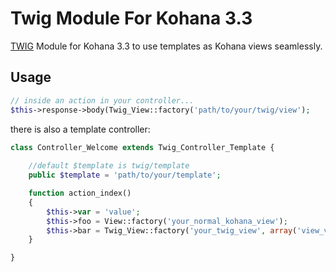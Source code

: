 Twig Module For Kohana 3.3
======================

[TWIG](http://twig.sensiolabs.org/) Module for Kohana 3.3 to use templates as Kohana views seamlessly.


Usage
-----


```php
// inside an action in your controller...
$this->response->body(Twig_View::factory('path/to/your/twig/view');
```

there is also a template controller:

```php
class Controller_Welcome extends Twig_Controller_Template {
	
	//default $template is twig/template
	public $template = 'path/to/your/template';

	function action_index()
	{
		$this->var = 'value';
		$this->foo = View::factory('your_normal_kohana_view');
		$this->bar = Twig_View::factory('your_twig_view', array('view_var' => 'view_value'));
	}

}
```









